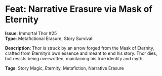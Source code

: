# Feat: Narrative Erasure via Mask of Eternity

**Issue**: Immortal Thor #25  
**Type**: Metafictional Erasure, Story Survival

**Description**:
Thor is struck by an arrow forged from the Mask of Eternity, crafted from Eternity’s own essence and meant to end his story. Thor dies, but resists being overwritten, maintaining his true identity and myth.

**Tags**: Story Magic, Eternity, Metafiction, Narrative Erasure
